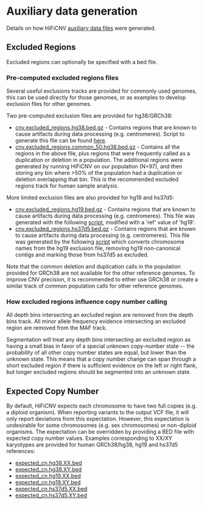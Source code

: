 # Auxiliary data generation
Details on how HiFiCNV [auxiliary data files](../data) were generated.

## Excluded Regions
Excluded regions can optionally be specified with a bed file.

### Pre-computed excluded regions files

Several useful exclusions tracks are provided for commonly used genomes, this can be used directly for those genomes,
or as examples to develop exclusion files for other genomes.

Two pre-computed exclusion files are provided for hg38/GRCh38:

* [cnv.excluded_regions.hg38.bed.gz](../data/excluded_regions/cnv.excluded_regions.hg38.bed.gz) - Contains regions that
  are known to cause artifacts during data processing (e.g. centromeres). Script to generate this file can be found
  [here](../data/excluded_regions/get_cnv_exclusion_regions.bash).
* [cnv.excluded_regions.common_50.hg38.bed.gz](../data/excluded_regions/cnv.excluded_regions.common_50.hg38.bed.gz) -
  Contains all the regions in the above file, plus regions that were frequently called as a duplication or deletion 
  in a population.  The additional regions were generated by running HiFiCNV on our population (N=97), and then storing
  any bin where >50% of the population had a duplication or deletion overlapping that bin. This is the recommended
  excluded regions track for human sample analysis.

More limited exclusion files are also provided for hg19 and hs37d5:

* [cnv.excluded_regions.hg19.bed.gz](../data/excluded_regions/cnv.excluded_regions.hg19.bed.gz) - Contains regions that
  are known to cause artifacts during data processing (e.g. centromeres). This file was generated with the following
  [script](../data/excluded_regions/get_cnv_exclusion_regions.bash), modified with a 'ref' value of 'hg19'.
* [cnv.excluded_regions.hs37d5.bed.gz](../data/excluded_regions/cnv.excluded_regions.hs37d5.bed.gz) - Contains regions 
  that are known to cause artifacts during data processing (e.g. centromeres). This file was generated by the following 
  [script](../data/excluded_regions/convert_hg19_regions_to_hs37d5.bash) which converts chromosome names from the hg19
   exclusion file, removing hg19 non-canonical contigs and marking those from hs37d5 as excluded.

Note that the common deletion and duplication calls in the population provided for GRCh38 are not available for the
other reference genomes. To improve CNV precision, it is recommended to either use GRCh38 or create a similar track
of common population calls for other reference genomes.

### How excluded regions influence copy number calling

All depth bins intersecting an excluded region are removed from the depth bins track. 
All minor allele frequency evidence intersecting an excluded region are removed from the MAF track.

Segmentation will treat any depth bins intersecting an excluded region as having a small bias in favor of a special
unknown copy-number state -- the probability of all other copy number states are equal, but lower than the unknown
state. This means that a copy number change can span through a short excluded region if there is sufficient evidence on
the left or right flank, but longer excluded regions should be segmented into an unknown state.

## Expected Copy Number

By default, HiFiCNV expects each chromosome to have two full copies (e.g. a diploid organism).
When reporting variants to the output VCF file, it will only report deviations from this expectation.
However, this expectation is undesirable for some chromosomes (e.g. sex chromosomes) or non-diploid organisms.
The expectation can be overridden by providing a BED file with expected copy number values.
Examples corresponding to XX/XY karyotypes are provided for human GRCh38/hg38, hg19 and hs37d5 references:

* [expected_cn.hg38.XX.bed](../data/expected_cn/expected_cn.hg38.XX.bed)
* [expected_cn.hg38.XY.bed](../data/expected_cn/expected_cn.hg38.XY.bed)
* [expected_cn.hg19.XX.bed](../data/expected_cn/expected_cn.hg19.XX.bed)
* [expected_cn.hg19.XY.bed](../data/expected_cn/expected_cn.hg19.XY.bed)
* [expected_cn.hs37d5.XX.bed](../data/expected_cn/expected_cn.hs37d5.XX.bed)
* [expected_cn.hs37d5.XY.bed](../data/expected_cn/expected_cn.hs37d5.XY.bed)
